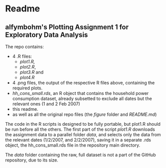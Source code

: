 # Readme
## alfymbohm's Plotting Assignment 1 for Exploratory Data Analysis

The repo contains: 
* 4 .R files:
	* *plot1.R,*
	* *plot2.R*,
	* *plot3.R* and
	* *plot4.R*
* 4 .png files, the output of the respective R files above, containing the required plots.
* *hh_cons_small.rds*, an R object that contains the household power consumption dataset, already subsetted to exclude all dates but the relevant ones (1 and 2 Feb 2007)
* this readme.
* as well as all the original repo files (the *figure* folder and *README.md*)

The code in the R scripts is designed to be fully portable, but plot1.R should be run before all the others. The first part of the script *plot1.R* downloads the assignment data to a parallel folder *data*, and selects only the data from the relevant dates (1/2/2007, and 2/2/2007), saving it in a separate .rds object, the hh_cons_small.rds file in the repository main directory.

The *data* folder containing the raw, full dataset is not a part of the GitHub repository, due to its size.